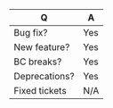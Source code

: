 | Q             | A
| ------------- | ---
| Bug fix?      | Yes|No
| New feature?  | Yes|No
| BC breaks?    | Yes|No
| Deprecations? | Yes|No
| Fixed tickets | N/A|#xx
